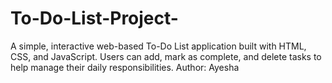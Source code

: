 # To-Do-List-Project-
A simple, interactive web-based To-Do List application built with HTML, CSS, and JavaScript. Users can add, mark as complete, and delete tasks to help manage their daily responsibilities.
Author: Ayesha
